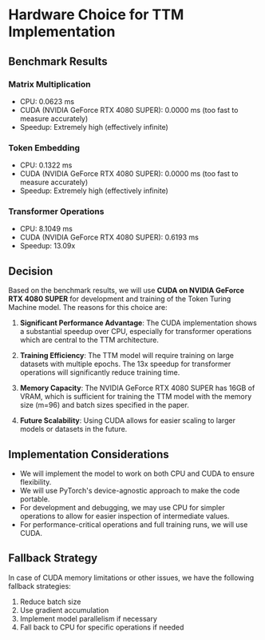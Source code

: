 # Hardware Choice for TTM Implementation

## Benchmark Results

### Matrix Multiplication
- CPU: 0.0623 ms
- CUDA (NVIDIA GeForce RTX 4080 SUPER): 0.0000 ms (too fast to measure accurately)
- Speedup: Extremely high (effectively infinite)

### Token Embedding
- CPU: 0.1322 ms
- CUDA (NVIDIA GeForce RTX 4080 SUPER): 0.0000 ms (too fast to measure accurately)
- Speedup: Extremely high (effectively infinite)

### Transformer Operations
- CPU: 8.1049 ms
- CUDA (NVIDIA GeForce RTX 4080 SUPER): 0.6193 ms
- Speedup: 13.09x

## Decision

Based on the benchmark results, we will use **CUDA on NVIDIA GeForce RTX 4080 SUPER** for development and training of the Token Turing Machine model. The reasons for this choice are:

1. **Significant Performance Advantage**: The CUDA implementation shows a substantial speedup over CPU, especially for transformer operations which are central to the TTM architecture.

2. **Training Efficiency**: The TTM model will require training on large datasets with multiple epochs. The 13x speedup for transformer operations will significantly reduce training time.

3. **Memory Capacity**: The NVIDIA GeForce RTX 4080 SUPER has 16GB of VRAM, which is sufficient for training the TTM model with the memory size (m=96) and batch sizes specified in the paper.

4. **Future Scalability**: Using CUDA allows for easier scaling to larger models or datasets in the future.

## Implementation Considerations

- We will implement the model to work on both CPU and CUDA to ensure flexibility.
- We will use PyTorch's device-agnostic approach to make the code portable.
- For development and debugging, we may use CPU for simpler operations to allow for easier inspection of intermediate values.
- For performance-critical operations and full training runs, we will use CUDA.

## Fallback Strategy

In case of CUDA memory limitations or other issues, we have the following fallback strategies:

1. Reduce batch size
2. Use gradient accumulation
3. Implement model parallelism if necessary
4. Fall back to CPU for specific operations if needed
